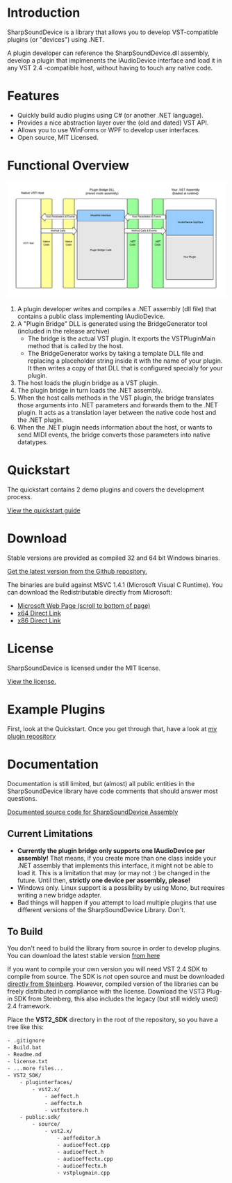 # Introduction

SharpSoundDevice is a library that allows you to develop VST-compatible plugins (or "devices") using .NET. 

A plugin developer can reference the SharpSoundDevice.dll assembly, develop a plugin that implmenents the IAudioDevice interface and load it in any VST 2.4 -compatible host, without having to touch any native code.

# Features

* Quickly build audio plugins using C# (or another .NET language).
* Provides a nice abstraction layer over the (old and dated) VST API.
* Allows you to use WinForms or WPF to develop user interfaces.
* Open source, MIT Licensed.

# Functional Overview

![](img/Flow_small.png)

1. A plugin developer writes and compiles a .NET assembly (dll file) that contains a public class implementing IAudioDevice.
2. A "Plugin Bridge" DLL is generated using the BridgeGenerator tool (included in the release archive)
	* The bridge is the actual VST plugin. It exports the VSTPluginMain method that is called by the host.
	* The BridgeGenerator works by taking a template DLL file and replacing a placeholder string inside it with the name of your plugin. It then writes a copy of that DLL that is configured specially for your plugin.
3. The host loads the plugin bridge as a VST plugin.
4. The plugin bridge in turn loads the .NET assembly.
5. When the host calls methods in the VST plugin, the bridge translates those arguments into .NET parameters and forwards them to the .NET plugin. It acts as a translation layer between the native code host and the .NET plugin.
6. When the .NET plugin needs information about the host, or wants to send MIDI events, the bridge converts those parameters into native datatypes.


# Quickstart

The quickstart contains 2 demo plugins and covers the development process.

[View the quickstart guide](/Quickstart.md)

# Download

Stable versions are provided as compiled 32 and 64 bit Windows binaries.

[Get the latest version from the Github repository.](../../tree/master/Builds)

The binaries are build against MSVC 1.4.1 (Microsoft Visual C Runtime). You can download the Redistributable directly from Microsoft:

* [Microsoft Web Page (scroll to bottom of page)](https://www.visualstudio.com/downloads/)
* [x64 Direct Link](https://aka.ms/vs/15/release/VC_redist.x64.exe)
* [x86 Direct Link](https://aka.ms/vs/15/release/VC_redist.x86.exe)

# License

SharpSoundDevice is licensed under the MIT license.

[View the license.](/license.txt)

# Example Plugins

First, look at the Quickstart. Once you get through that, have a look at [my plugin repository](https://github.com/ValdemarOrn/SharpSoundPlugins)

# Documentation

Documentation is still limited, but (almost) all public entities in the SharpSoundDevice library have code comments that should answer most questions.

[Documented source code for SharpSoundDevice Assembly](../../tree/master/SharpSoundDevice)


## Current Limitations

* **Currently the plugin bridge only supports one IAudioDevice per assembly!** That means, if you create more than one class inside your .NET assembly that implements this interface, it might not be able to load it. This is a limitation that may (or may not :) be changed in the future. Until then, **strictly one device per assembly, please!**
* Windows only. Linux support is a possibility by using Mono, but requires writing a new bridge adapter.
* Bad things will happen if you attempt to load multiple plugins that use different versions of the SharpSoundDevice Library. Don't.

## To Build

You don't need to build the library from source in order to develop plugins. You can download the latest stable version [from here](../../tree/master/Builds)

If you want to compile your own version you will need VST 2.4 SDK to compile from source. The SDK is *not* open source and must be downloaded [directly from Steinberg](https://www.steinberg.net/en/company/developers.html). However, compiled version of the libraries can be freely distributed in compliance with the license. Download the VST3 Plug-in SDK from Steinberg, this also includes the legacy (but still widely used) 2.4 framework.

Place the **VST2_SDK** directory in the root of the repository, so you have a tree like this:

	- .gitignore
	- Build.bat
	- Readme.md
	- license.txt
 	- ...more files...
	- VST2_SDK/
		- pluginterfaces/
			- vst2.x/
				- aeffect.h
				- aeffectx.h
				- vstfxstore.h
		- public.sdk/
			- source/
				- vst2.x/
					- aeffeditor.h
					- audioeffect.cpp
					- audioeffect.h
					- audioeffectx.cpp
					- audioeffectx.h
					- vstplugmain.cpp


